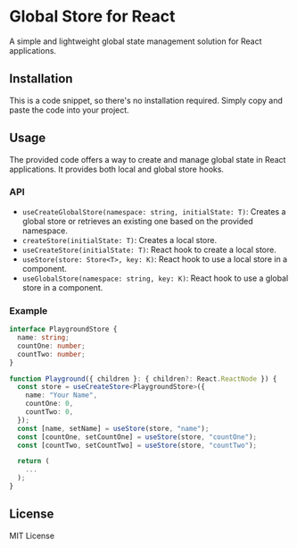 # Global Store for React

A simple and lightweight global state management solution for React applications.

## Installation

This is a code snippet, so there's no installation required. Simply copy and paste the code into your project.

## Usage

The provided code offers a way to create and manage global state in React applications. It provides both local and global store hooks.

### API

- `useCreateGlobalStore(namespace: string, initialState: T)`: Creates a global store or retrieves an existing one based on the provided namespace.
- `createStore(initialState: T)`: Creates a local store.
- `useCreateStore(initialState: T)`: React hook to create a local store.
- `useStore(store: Store<T>, key: K)`: React hook to use a local store in a component.
- `useGlobalStore(namespace: string, key: K)`: React hook to use a global store in a component.

### Example

```typescript
interface PlaygroundStore {
  name: string;
  countOne: number;
  countTwo: number;
}

function Playground({ children }: { children?: React.ReactNode }) {
  const store = useCreateStore<PlaygroundStore>({
    name: "Your Name",
    countOne: 0,
    countTwo: 0,
  });
  const [name, setName] = useStore(store, "name");
  const [countOne, setCountOne] = useStore(store, "countOne");
  const [countTwo, setCountTwo] = useStore(store, "countTwo");

  return (
    ...
  );
}
```

## License

MIT License
